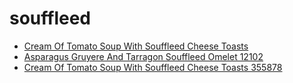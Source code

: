 # souffleed

 * [Cream Of Tomato Soup With Souffleed Cheese Toasts](../../index/c/cream-of-tomato-soup-with-souffleed-cheese-toasts-355878.json)
 * [Asparagus Gruyere And Tarragon Souffleed Omelet 12102](../../index/a/asparagus-gruyere-and-tarragon-souffleed-omelet-12102.json)
 * [Cream Of Tomato Soup With Souffleed Cheese Toasts 355878](../../index/c/cream-of-tomato-soup-with-souffleed-cheese-toasts-355878.json)
